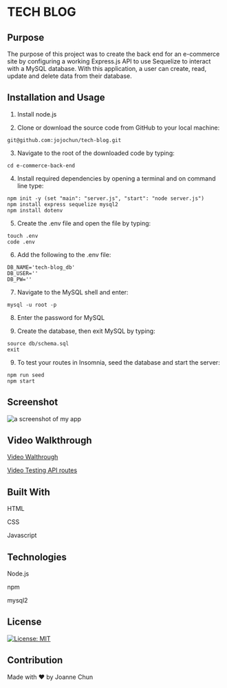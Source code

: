 # TECH BLOG

## Purpose

The purpose of this project was to create the back end for an e-commerce site by configuring a working Express.js API to use Sequelize to interact with a MySQL database. With this application, a user can create, read, update and delete data from their database.

## Installation and Usage

1. Install node.js

2. Clone or download the source code from GitHub to your local machine:

```shell
git@github.com:jojochun/tech-blog.git
```

3. Navigate to the root of the downloaded code by typing:

```shell
cd e-commerce-back-end
```

4. Install required dependencies by opening a terminal and on command line type:

```shell
npm init -y (set "main": "server.js", "start": "node server.js")
npm install express sequelize mysql2
npm install dotenv
```

5. Create the .env file and open the file by typing:

```shell
touch .env
code .env
```

6. Add the following to the .env file:

```shell
DB_NAME='tech-blog_db'
DB_USER=''
DB_PW=''
```

7. Navigate to the MySQL shell and enter:

```shell
mysql -u root -p
```

8. Enter the password for MySQL

9. Create the database, then exit MySQL by typing:

```shell
source db/schema.sql
exit
```

9. To test your routes in Insomnia, seed the database and start the server:

```shell
npm run seed
npm start
```

## Screenshot

![a screenshot of my app](./assets/tech-blog.png)

## Video Walkthrough

[Video Walthrough]()

[Video Testing API routes]()

## Built With

HTML

CSS

Javascript

## Technologies

Node.js

npm

mysql2

## License

[![License: MIT](https://img.shields.io/badge/License-MIT-green.svg)](https://opensource.org/licenses/MIT)

## Contribution

Made with ❤️ by Joanne Chun
